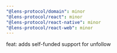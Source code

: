 ```yaml
---
"@lens-protocol/domain": minor
"@lens-protocol/react": minor
"@lens-protocol/react-native": minor
"@lens-protocol/react-web": minor
---
```


feat: adds self-funded support for unfollow
